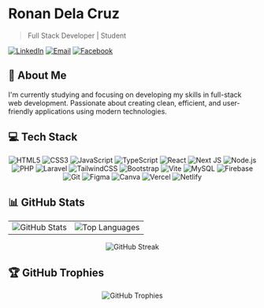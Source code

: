 # Ronan Dela Cruz

> Full Stack Developer | Student

[![LinkedIn](https://img.shields.io/badge/LinkedIn-%230077B5.svg?logo=linkedin&logoColor=white&style=for-the-badge)](https://www.linkedin.com/in/ronan-dela-cruz-9661bb335/)
[![Email](https://img.shields.io/badge/Email-D14836?logo=gmail&logoColor=white&style=for-the-badge)](mailto:roncruz1503@gmail.com)
[![Facebook](https://img.shields.io/badge/Facebook-%231877F2.svg?logo=facebook&logoColor=white&style=for-the-badge)]([https://facebook.com/YourFacebookUsername](https://www.facebook.com/0phl1))

## 💫 About Me

I'm currently studying and focusing on developing my skills in full-stack web development. Passionate about creating clean, efficient, and user-friendly applications using modern technologies.

## 💻 Tech Stack

<div align="center">

![HTML5](https://img.shields.io/badge/html5-%23E34F26.svg?style=for-the-badge&logo=html5&logoColor=white)
![CSS3](https://img.shields.io/badge/css3-%231572B6.svg?style=for-the-badge&logo=css3&logoColor=white)
![JavaScript](https://img.shields.io/badge/javascript-%23323330.svg?style=for-the-badge&logo=javascript&logoColor=%23F7DF1E)
![TypeScript](https://img.shields.io/badge/typescript-%23007ACC.svg?style=for-the-badge&logo=typescript&logoColor=white)
![React](https://img.shields.io/badge/react-%2320232a.svg?style=for-the-badge&logo=react&logoColor=%2361DAFB)
![Next JS](https://img.shields.io/badge/Next-black?style=for-the-badge&logo=next.js&logoColor=white)
![Node.js](https://img.shields.io/badge/node.js-6DA55F?style=for-the-badge&logo=node.js&logoColor=white)
![PHP](https://img.shields.io/badge/php-%23777BB4.svg?style=for-the-badge&logo=php&logoColor=white)
![Laravel](https://img.shields.io/badge/laravel-%23FF2D20.svg?style=for-the-badge&logo=laravel&logoColor=white)
![TailwindCSS](https://img.shields.io/badge/tailwindcss-%2338B2AC.svg?style=for-the-badge&logo=tailwind-css&logoColor=white)
![Bootstrap](https://img.shields.io/badge/bootstrap-%238511FA.svg?style=for-the-badge&logo=bootstrap&logoColor=white)
![Vite](https://img.shields.io/badge/vite-%23646CFF.svg?style=for-the-badge&logo=vite&logoColor=white)
![MySQL](https://img.shields.io/badge/mysql-4479A1.svg?style=for-the-badge&logo=mysql&logoColor=white)
![Firebase](https://img.shields.io/badge/firebase-%23039BE5.svg?style=for-the-badge&logo=firebase)
![Git](https://img.shields.io/badge/git-%23F05033.svg?style=for-the-badge&logo=git&logoColor=white)
![Figma](https://img.shields.io/badge/figma-%23F24E1E.svg?style=for-the-badge&logo=figma&logoColor=white)
![Canva](https://img.shields.io/badge/Canva-%2300C4CC.svg?style=for-the-badge&logo=Canva&logoColor=white)
![Vercel](https://img.shields.io/badge/vercel-%23000000.svg?style=for-the-badge&logo=vercel&logoColor=white)
![Netlify](https://img.shields.io/badge/netlify-%23000000.svg?style=for-the-badge&logo=netlify&logoColor=#00C7B7)

</div>

## 📊 GitHub Stats

<table>
  <tr>
    <td>
      <img src="https://github-readme-stats.vercel.app/api?username=0phl&theme=tokyonight&hide_border=true&include_all_commits=true&count_private=true" alt="GitHub Stats" />
    </td>
    <td>
      <img src="https://github-readme-stats.vercel.app/api/top-langs/?username=0phl&theme=tokyonight&hide_border=true&include_all_commits=true&count_private=true&layout=compact" alt="Top Languages" />
    </td>
  </tr>
</table>

<div align="center">
  <img src="https://nirzak-streak-stats.vercel.app/?user=0phl&theme=tokyonight&hide_border=true" alt="GitHub Streak" />
</div>

## 🏆 GitHub Trophies

<div align="center">
  <img src="https://github-profile-trophy.vercel.app/?username=0phl&theme=radical&no-frame=true&no-bg=true&margin-w=4&column=6" alt="GitHub Trophies" />
</div>
